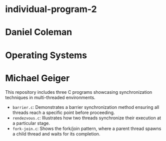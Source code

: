 # individual-program-2
# Daniel Coleman
# Operating Systems
# Michael Geiger

This repository includes three C programs showcasing synchronization techniques in multi-threaded environments. 
- `barrier.c`: Demonstrates a barrier synchronization method ensuring all threads reach a specific point before proceeding.
- `rendezvous.c`: Illustrates how two threads synchronize their execution at a particular stage.
- `fork-join.c`: Shows the fork/join pattern, where a parent thread spawns a child thread and waits for its completion.
